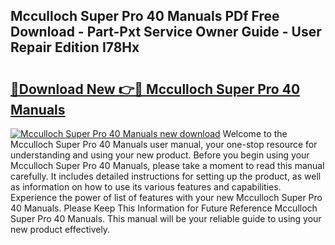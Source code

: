 ## Mcculloch Super Pro 40 Manuals PDf Free Download - Part-Pxt Service Owner Guide - User Repair Edition I78Hx

# <h2><a href="http://bc60898.oget.top/?id=Mcculloch+Super+Pro+40+Manuals">🔗Download New 👉🔴 Mcculloch Super Pro 40 Manuals</a></h2>

[![Mcculloch Super Pro 40 Manuals new download](https://i.imgur.com/5g1atiW.png)](http://bc60898.oget.top/?id=Mcculloch+Super+Pro+40+Manuals)
Welcome to the Mcculloch Super Pro 40 Manuals user manual, your one-stop resource for understanding and using your new product. Before you begin using your Mcculloch Super Pro 40 Manuals, please take a moment to read this manual carefully. It includes detailed instructions for setting up the product, as well as information on how to use its various features and capabilities. Experience the power of list of features with your new Mcculloch Super Pro 40 Manuals. Please Keep This Information for Future Reference Mcculloch Super Pro 40 Manuals. This manual will be your reliable guide to using your new product effectively.
